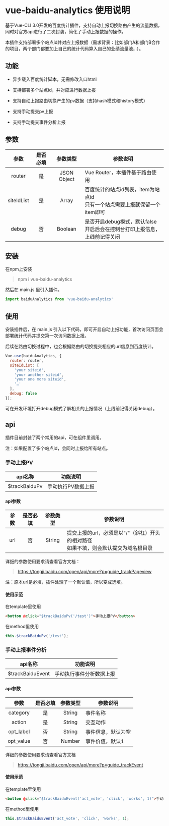 vue-baidu-analytics 使用说明
===

基于Vue-CLI 3.0开发的百度统计插件，支持自动上报切换路由产生的流量数据，同时对官方api进行了二次封装，简化了手动上报数据的操作。

本插件支持部署多个站点id并对应上报数据（需求背景：比如部门A和部门B合作的项目，两个部门都要加上自己的统计代码算入自己的业绩流量池…）。

## 功能

* 异步载入百度统计脚本，无需修改入口html

* 支持部署多个站点id，并对应进行数据上报

* 支持自动上报路由切换产生的pv数据（支持hash模式和history模式）

* 支持手动提交pv上报

* 支持手动提交事件分析上报

## 参数

参数|是否必填|参数类型|参数说明
:-:|:-:|:-:|-
router|是|JSON Object|Vue Router，本插件基于路由使用
siteIdList|是|Array|百度统计的站点id列表，item为站点id<br>只有一个站点需要上报就保留一个item即可
debug|否|Boolean|是否开启debug模式，默认false<br>开启后会在控制台打印上报信息，上线前记得关闭

## 安装

在npm上安装

>npm i vue-baidu-analytics

然后在 main.js 里引入插件。

```javascript
import baiduAnalytics from 'vue-baidu-analytics'
```

## 使用

安装插件后，在 main.js 引入以下代码，即可开启自动上报功能，首次访问页面会部署统计代码并提交第一次访问数据上报。

后续在路由切换过程中，也会根据路由的切换提交相应的url信息到百度统计。

```javascript
Vue.use(baiduAnalytics, {
  router: router,
  siteIdList: [
    'your siteid',
    'your another siteid',
    'your one more siteid',
    '…'
  ],
  debug: false
});
```

可在开发环境打开debug模式了解相关的上报情况（上线前记得关闭debug）。

## api

插件目前封装了两个常用的api，可在组件里调用。

注：如果配置了多个站点id，会同时上报给所有站点。

### 手动上报PV

api名称|功能说明
:-:|-
$trackBaiduPv|手动执行PV数据上报

#### api参数

参数|是否必填|参数类型|参数说明
:-:|:-:|:-:|-
url|否|String|提交上报的url，必须是以"/"（斜杠）开头的相对路径<br>如果不填，则会默认提交为域名根目录

详细的参数使用要求请查看官方文档：

>https://tongji.baidu.com/open/api/more?p=guide_trackPageview

注：原本url是必填，插件处理了一个默认值，所以变成选填。

#### 使用示范

在template里使用

```html
<button @click="$trackBaiduPv('/test')">手动上报PV</button>
```

在method里使用

```javascript
this.$trackBaiduPv('/test');
```

### 手动上报事件分析

api名称|功能说明
:-:|-
$trackBaiduEvent|手动执行事件分析数据上报

#### api参数

参数|是否必填|参数类型|参数说明
:-:|:-:|:-:|-
category|是|String|事件名称
action|是|String|交互动作
opt_label|否|String|事件信息，默认为空
opt_value|否|Number|事件价值，默认1

详细的参数使用要求请查看官方文档

>https://tongji.baidu.com/open/api/more?p=guide_trackEvent

#### 使用示范

在template里使用

```html
<button @click="$trackBaiduEvent('act_vote', 'click', 'works', 1)">手动上报分析事件</button>
```

在method里使用

```javascript
this.$trackBaiduEvent('act_vote', 'click', 'works', 1);
```
